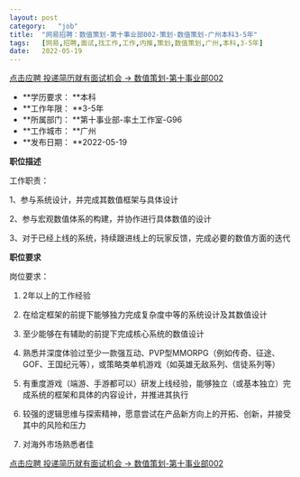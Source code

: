 ```yaml
---
layout:	post
category:	"job"
title:	"网易招聘：数值策划-第十事业部002-策划-数值策划-广州本科3-5年"
tags:	[网易,招聘,面试,找工作,工作,内推,策划,数值策划,广州,本科,3-5年]
date:	2022-05-19
---
```


[点击应聘 投递简历就有面试机会 ->  数值策划-第十事业部002](http://mobile.bole.netease.com/bole/boleDetail?id=31747&employeeId=346f03c3cda5f04c&key=all)



- **学历要求： **本科
- **工作年限： **3-5年
- **所属部门： **第十事业部-率土工作室-G96
- **工作城市： **广州
- **发布日期： **2022-05-19



**职位描述**

工作职责：

1、参与系统设计，并完成其数值框架与具体设计

2、参与宏观数值体系的构建，并协作进行具体数值的设计

3、对于已经上线的系统，持续跟进线上的玩家反馈，完成必要的数值方面的迭代







**职位要求**

岗位要求：

1. 2年以上的工作经验

2. 在给定框架的前提下能够独力完成复杂度中等的系统设计及其数值设计

3. 至少能够在有辅助的前提下完成核心系统的数值设计

4. 熟悉并深度体验过至少一款强互动、PVP型MMORPG（例如传奇、征途、GOF、王国纪元等），或策略类单机游戏（如英雄无敌系列、信徒系列等）

5. 有重度游戏（端游、手游都可以）研发上线经验，能够独立（或基本独立）完成系统的框架和具体的内容设计，并推进其执行

6. 较强的逻辑思维与探索精神，愿意尝试在产品新方向上的开拓、创新，并接受其中的风险和压力

7. 对海外市场熟悉者佳



[点击应聘 投递简历就有面试机会 ->  数值策划-第十事业部002](http://mobile.bole.netease.com/bole/boleDetail?id=31747&employeeId=346f03c3cda5f04c&key=all)